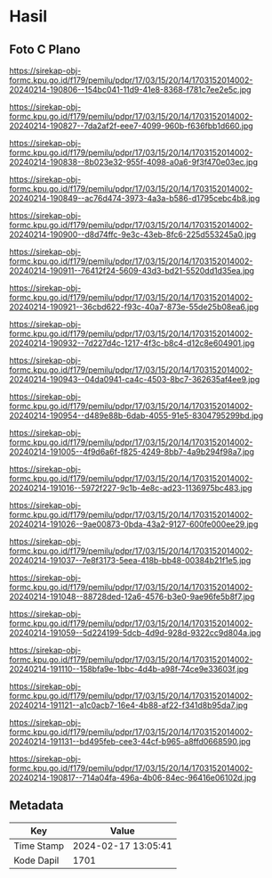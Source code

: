 # Hasil

## Foto C Plano

https://sirekap-obj-formc.kpu.go.id/f179/pemilu/pdpr/17/03/15/20/14/1703152014002-20240214-190806--154bc041-11d9-41e8-8368-f781c7ee2e5c.jpg

https://sirekap-obj-formc.kpu.go.id/f179/pemilu/pdpr/17/03/15/20/14/1703152014002-20240214-190827--7da2af2f-eee7-4099-960b-f636fbb1d660.jpg

https://sirekap-obj-formc.kpu.go.id/f179/pemilu/pdpr/17/03/15/20/14/1703152014002-20240214-190838--8b023e32-955f-4098-a0a6-9f3f470e03ec.jpg

https://sirekap-obj-formc.kpu.go.id/f179/pemilu/pdpr/17/03/15/20/14/1703152014002-20240214-190849--ac76d474-3973-4a3a-b586-d1795cebc4b8.jpg

https://sirekap-obj-formc.kpu.go.id/f179/pemilu/pdpr/17/03/15/20/14/1703152014002-20240214-190900--d8d74ffc-9e3c-43eb-8fc6-225d553245a0.jpg

https://sirekap-obj-formc.kpu.go.id/f179/pemilu/pdpr/17/03/15/20/14/1703152014002-20240214-190911--76412f24-5609-43d3-bd21-5520dd1d35ea.jpg

https://sirekap-obj-formc.kpu.go.id/f179/pemilu/pdpr/17/03/15/20/14/1703152014002-20240214-190921--36cbd622-f93c-40a7-873e-55de25b08ea6.jpg

https://sirekap-obj-formc.kpu.go.id/f179/pemilu/pdpr/17/03/15/20/14/1703152014002-20240214-190932--7d227d4c-1217-4f3c-b8c4-d12c8e604901.jpg

https://sirekap-obj-formc.kpu.go.id/f179/pemilu/pdpr/17/03/15/20/14/1703152014002-20240214-190943--04da0941-ca4c-4503-8bc7-362635af4ee9.jpg

https://sirekap-obj-formc.kpu.go.id/f179/pemilu/pdpr/17/03/15/20/14/1703152014002-20240214-190954--d489e88b-6dab-4055-91e5-8304795299bd.jpg

https://sirekap-obj-formc.kpu.go.id/f179/pemilu/pdpr/17/03/15/20/14/1703152014002-20240214-191005--4f9d6a6f-f825-4249-8bb7-4a9b294f98a7.jpg

https://sirekap-obj-formc.kpu.go.id/f179/pemilu/pdpr/17/03/15/20/14/1703152014002-20240214-191016--5972f227-9c1b-4e8c-ad23-1136975bc483.jpg

https://sirekap-obj-formc.kpu.go.id/f179/pemilu/pdpr/17/03/15/20/14/1703152014002-20240214-191026--9ae00873-0bda-43a2-9127-600fe000ee29.jpg

https://sirekap-obj-formc.kpu.go.id/f179/pemilu/pdpr/17/03/15/20/14/1703152014002-20240214-191037--7e8f3173-5eea-418b-bb48-00384b21f1e5.jpg

https://sirekap-obj-formc.kpu.go.id/f179/pemilu/pdpr/17/03/15/20/14/1703152014002-20240214-191048--88728ded-12a6-4576-b3e0-9ae96fe5b8f7.jpg

https://sirekap-obj-formc.kpu.go.id/f179/pemilu/pdpr/17/03/15/20/14/1703152014002-20240214-191059--5d224199-5dcb-4d9d-928d-9322cc9d804a.jpg

https://sirekap-obj-formc.kpu.go.id/f179/pemilu/pdpr/17/03/15/20/14/1703152014002-20240214-191110--158bfa9e-1bbc-4d4b-a98f-74ce9e33603f.jpg

https://sirekap-obj-formc.kpu.go.id/f179/pemilu/pdpr/17/03/15/20/14/1703152014002-20240214-191121--a1c0acb7-16e4-4b88-af22-f341d8b95da7.jpg

https://sirekap-obj-formc.kpu.go.id/f179/pemilu/pdpr/17/03/15/20/14/1703152014002-20240214-191131--bd495feb-cee3-44cf-b965-a8ffd0668590.jpg

https://sirekap-obj-formc.kpu.go.id/f179/pemilu/pdpr/17/03/15/20/14/1703152014002-20240214-190817--714a04fa-496a-4b06-84ec-96416e06102d.jpg


## Metadata

| Key        | Value               |
| ---------- | ------------------- |
| Time Stamp | 2024-02-17 13:05:41 |
| Kode Dapil | 1701                |



